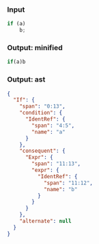 ### Input
```js
if (a)
    b;
```

### Output: minified
```js min
if(a)b
```

### Output: ast
```json
{
  "If": {
    "span": "0:13",
    "condition": {
      "IdentRef": {
        "span": "4:5",
        "name": "a"
      }
    },
    "consequent": {
      "Expr": {
        "span": "11:13",
        "expr": {
          "IdentRef": {
            "span": "11:12",
            "name": "b"
          }
        }
      }
    },
    "alternate": null
  }
}
```
